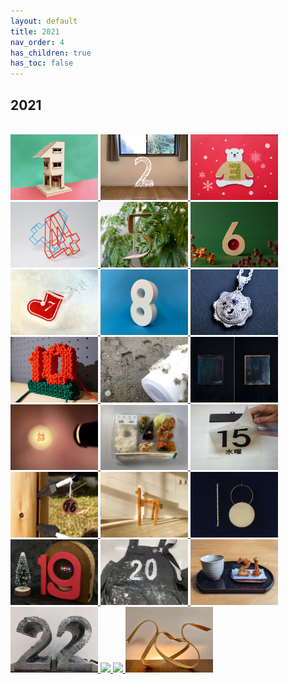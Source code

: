 ```yaml
---
layout: default
title: 2021
nav_order: 4
has_children: true
has_toc: false
---
```


## 2021

<br><a href="https://fablabsendai.github.io/acc/2021/1201.html" title="2021/12/01">
<img src="../assets/2021/1201/top.jpg" width="140px">
</a>
<a href="https://fablabsendai.github.io/acc/2021/1202.html" title="2021/12/02">
<img src="../assets/2021/1202/top.jpg" width="140px">
</a>
<a href="https://fablabsendai.github.io/acc/2021/1203.html" title="2021/12/03">
<img src="../assets/2021/1203/top.jpg" width="140px">
</a>
<a href="https://fablabsendai.github.io/acc/2021/1204.html" title="2021/12/04">
<img src="../assets/2021/1204/top.jpg" width="140px">
</a>
<a href="https://fablabsendai.github.io/acc/2021/1205.html" title="2021/12/05">
<img src="../assets/2021/1205/top.jpg" width="140px">
</a>
<a href="https://fablabsendai.github.io/acc/2021/1206.html" title="2021/12/06">
<img src="../assets/2021/1206/top.jpg" width="140px">
</a>
<a href="https://fablabsendai.github.io/acc/2021/1207.html" title="2021/12/07">
<img src="../assets/2021/1207/top.jpg" width="140px">
</a>
<a href="https://fablabsendai.github.io/acc/2021/1208.html" title="2021/12/08">
<img src="../assets/2021/1208/top.jpg" width="140px">
</a>
<a href="https://fablabsendai.github.io/acc/2021/1209.html" title="2021/12/09">
<img src="../assets/2021/1209/top.jpg" width="140px">
</a>
<a href="https://fablabsendai.github.io/acc/2021/1210.html" title="2021/12/10">
<img src="../assets/2021/1210/top.jpg" width="140px">
</a>
<a href="https://fablabsendai.github.io/acc/2021/1211.html" title="2021/12/11">
<img src="../assets/2021/1211/top.jpg" width="140px">
</a>
<a href="https://fablabsendai.github.io/acc/2021/1212.html" title="2021/12/12">
<img src="../assets/2021/1212/top.jpg" width="140px">
</a>
<a href="https://fablabsendai.github.io/acc/2021/1213.html" title="2021/12/13">
<img src="../assets/2021/1213/top.jpg" width="140px">
</a>
<a href="https://fablabsendai.github.io/acc/2021/1214.html" title="2021/12/14">
<img src="../assets/2021/1214/top.jpg" width="140px">
</a>
<a href="https://fablabsendai.github.io/acc/2021/1215.html" title="2021/12/15">
<img src="../assets/2021/1215/top.jpg" width="140px">
</a>
<a href="https://fablabsendai.github.io/acc/2021/1216.html" title="2021/12/16">
<img src="../assets/2021/1216/top.jpg" width="140px">
</a>
<a href="https://fablabsendai.github.io/acc/2021/1217.html" title="2021/12/17">
<img src="../assets/2021/1217/top.jpg" width="140px">
</a>
<a href="https://fablabsendai.github.io/acc/2021/1218.html" title="2021/12/18">
<img src="../assets/2021/1218/top.jpg" width="140px">
</a>
<a href="https://fablabsendai.github.io/acc/2021/1219.html" title="2021/12/19">
<img src="../assets/2021/1219/top.jpg" width="140px">
</a>
<a href="https://fablabsendai.github.io/acc/2021/1220.html" title="2021/12/20">
<img src="../assets/2021/1220/top.jpg" width="140px">
</a>
<a href="https://fablabsendai.github.io/acc/2021/1221.html" title="2021/12/21">
<img src="../assets/2021/1221/top.jpg" width="140px">
</a>
<a href="https://fablabsendai.github.io/acc/2021/1222.html" title="2021/12/22">
<img src="../assets/2021/1222/top.jpg" width="140px">
</a>
<a href="https://fablabsendai.github.io/acc/2021/1223.html" title="2021/12/23">
<img src="../assets/2021/1223/top.jpg" width="140px">
</a>
<a href="https://fablabsendai.github.io/acc/2021/1224.html" title="2021/12/24">
<img src="../assets/2021/1224/top.jpg" width="140px">
</a>
<a href="https://fablabsendai.github.io/acc/2021/1225.html" title="2021/12/25">
<img src="../assets/2021/1225/top.jpg" width="140px">
</a>

<br>

<br><br>